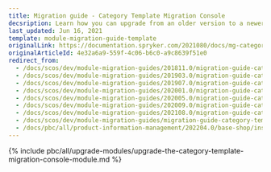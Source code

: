 ```yaml
---
title: Migration guide - Category Template Migration Console
decsription: Learn how you can upgrade from an older version to a newer version of the category templates within your Spryker based projects.
last_updated: Jun 16, 2021
template: module-migration-guide-template
originalLink: https://documentation.spryker.com/2021080/docs/mg-category-template-console
originalArticleId: 4e32a6a9-559f-4c06-b6c0-a9c8639f51e0
redirect_from:
  - /docs/scos/dev/module-migration-guides/201811.0/migration-guide-category-template-migration-console.html
  - /docs/scos/dev/module-migration-guides/201903.0/migration-guide-category-template-migration-console.html
  - /docs/scos/dev/module-migration-guides/201907.0/migration-guide-category-template-migration-console.html
  - /docs/scos/dev/module-migration-guides/202001.0/migration-guide-category-template-migration-console.html
  - /docs/scos/dev/module-migration-guides/202005.0/migration-guide-category-template-migration-console.html
  - /docs/scos/dev/module-migration-guides/202009.0/migration-guide-category-template-migration-console.html
  - /docs/scos/dev/module-migration-guides/202108.0/migration-guide-category-template-migration-console.html
  - /docs/scos/dev/module-migration-guides/migration-guide-category-template-migration-console.html
  - /docs/pbc/all/product-information-management/202204.0/base-shop/install-and-upgrade/upgrade-modules/upgrade-the-category-template-migration-console-module.html
---
```

{% include pbc/all/upgrade-modules/upgrade-the-category-template-migration-console-module.md %} <!-- To edit, see /_includes/pbc/all/upgrade-modules/upgrade-the-category-template-migration-console-module.md -->
